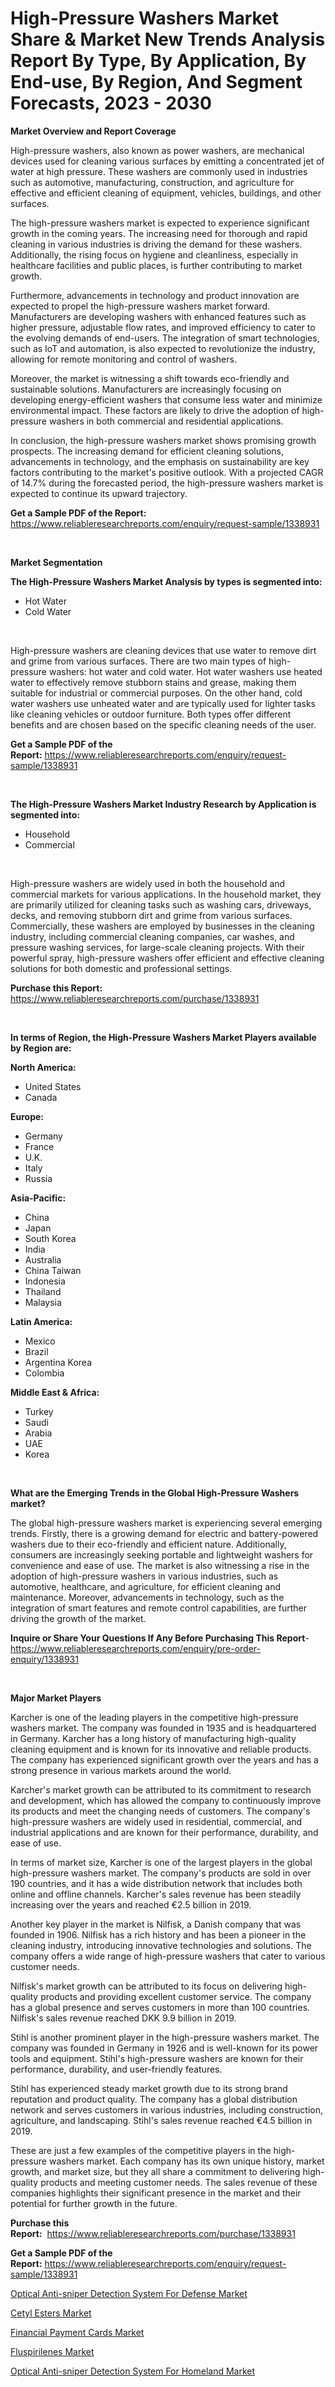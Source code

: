 <p><h1>High-Pressure Washers Market Share & Market New Trends Analysis Report By Type, By Application, By End-use, By Region, And Segment Forecasts, 2023 - 2030</h1></p><p><strong>Market Overview and Report Coverage</strong></p>
<p><p>High-pressure washers, also known as power washers, are mechanical devices used for cleaning various surfaces by emitting a concentrated jet of water at high pressure. These washers are commonly used in industries such as automotive, manufacturing, construction, and agriculture for effective and efficient cleaning of equipment, vehicles, buildings, and other surfaces.</p><p>The high-pressure washers market is expected to experience significant growth in the coming years. The increasing need for thorough and rapid cleaning in various industries is driving the demand for these washers. Additionally, the rising focus on hygiene and cleanliness, especially in healthcare facilities and public places, is further contributing to market growth.</p><p>Furthermore, advancements in technology and product innovation are expected to propel the high-pressure washers market forward. Manufacturers are developing washers with enhanced features such as higher pressure, adjustable flow rates, and improved efficiency to cater to the evolving demands of end-users. The integration of smart technologies, such as IoT and automation, is also expected to revolutionize the industry, allowing for remote monitoring and control of washers.</p><p>Moreover, the market is witnessing a shift towards eco-friendly and sustainable solutions. Manufacturers are increasingly focusing on developing energy-efficient washers that consume less water and minimize environmental impact. These factors are likely to drive the adoption of high-pressure washers in both commercial and residential applications.</p><p>In conclusion, the high-pressure washers market shows promising growth prospects. The increasing demand for efficient cleaning solutions, advancements in technology, and the emphasis on sustainability are key factors contributing to the market's positive outlook. With a projected CAGR of 14.7% during the forecasted period, the high-pressure washers market is expected to continue its upward trajectory.</p></p>
<p><strong>Get a Sample PDF of the Report:</strong> <a href="https://www.reliableresearchreports.com/enquiry/request-sample/1338931">https://www.reliableresearchreports.com/enquiry/request-sample/1338931</a></p>
<p>&nbsp;</p>
<p><strong>Market Segmentation</strong></p>
<p><strong>The High-Pressure Washers Market Analysis by types is segmented into:</strong></p>
<p><ul><li>Hot Water</li><li>Cold Water</li></ul></p>
<p>&nbsp;</p>
<p><p>High-pressure washers are cleaning devices that use water to remove dirt and grime from various surfaces. There are two main types of high-pressure washers: hot water and cold water. Hot water washers use heated water to effectively remove stubborn stains and grease, making them suitable for industrial or commercial purposes. On the other hand, cold water washers use unheated water and are typically used for lighter tasks like cleaning vehicles or outdoor furniture. Both types offer different benefits and are chosen based on the specific cleaning needs of the user.</p></p>
<p><strong>Get a Sample PDF of the Report:</strong>&nbsp;<a href="https://www.reliableresearchreports.com/enquiry/request-sample/1338931">https://www.reliableresearchreports.com/enquiry/request-sample/1338931</a></p>
<p>&nbsp;</p>
<p><strong>The High-Pressure Washers Market Industry Research by Application is segmented into:</strong></p>
<p><ul><li>Household</li><li>Commercial</li></ul></p>
<p>&nbsp;</p>
<p><p>High-pressure washers are widely used in both the household and commercial markets for various applications. In the household market, they are primarily utilized for cleaning tasks such as washing cars, driveways, decks, and removing stubborn dirt and grime from various surfaces. Commercially, these washers are employed by businesses in the cleaning industry, including commercial cleaning companies, car washes, and pressure washing services, for large-scale cleaning projects. With their powerful spray, high-pressure washers offer efficient and effective cleaning solutions for both domestic and professional settings.</p></p>
<p><strong>Purchase this Report:</strong>&nbsp; <a href="https://www.reliableresearchreports.com/purchase/1338931">https://www.reliableresearchreports.com/purchase/1338931</a></p>
<p>&nbsp;</p>
<p><strong>In terms of Region, the High-Pressure Washers Market Players available by Region are:</strong></p>
<p>
    <p> <strong> North America: </strong>
        <ul>
            <li>United States</li>
            <li>Canada</li>
        </ul>
        </p> 
    <p> <strong> Europe: </strong>
        <ul>
            <li>Germany</li>
            <li>France</li>
            <li>U.K.</li>
            <li>Italy</li>
            <li>Russia</li>
        </ul>
        </p> 
    <p> <strong> Asia-Pacific: </strong>
        <ul>
            <li>China</li>
            <li>Japan</li>
            <li>South Korea</li>
            <li>India</li>
            <li>Australia</li>
            <li>China Taiwan</li>
            <li>Indonesia</li>
            <li>Thailand</li>
            <li>Malaysia</li>
        </ul>
        </p> 
    <p> <strong> Latin America: </strong>
        <ul>
            <li>Mexico</li>
            <li>Brazil</li>
            <li>Argentina Korea</li>
            <li>Colombia</li>
        </ul>
        </p> 
    <p> <strong> Middle East & Africa: </strong>
        <ul>
            <li>Turkey</li>
            <li>Saudi</li>
            <li>Arabia</li>
            <li>UAE</li>
            <li>Korea</li>
        </ul>
    </p>
    </p>
<p>&nbsp;</p>
<p><strong>What are the Emerging Trends in the Global High-Pressure Washers market?</strong></p>
<p><p>The global high-pressure washers market is experiencing several emerging trends. Firstly, there is a growing demand for electric and battery-powered washers due to their eco-friendly and efficient nature. Additionally, consumers are increasingly seeking portable and lightweight washers for convenience and ease of use. The market is also witnessing a rise in the adoption of high-pressure washers in various industries, such as automotive, healthcare, and agriculture, for efficient cleaning and maintenance. Moreover, advancements in technology, such as the integration of smart features and remote control capabilities, are further driving the growth of the market.</p></p>
<p><strong>Inquire or Share Your Questions If Any Before Purchasing This Report</strong>- <a href="https://www.reliableresearchreports.com/enquiry/pre-order-enquiry/1338931">https://www.reliableresearchreports.com/enquiry/pre-order-enquiry/1338931</a></p>
<p>&nbsp;</p>
<p><strong>Major Market Players</strong></p>
<p><p>Karcher is one of the leading players in the competitive high-pressure washers market. The company was founded in 1935 and is headquartered in Germany. Karcher has a long history of manufacturing high-quality cleaning equipment and is known for its innovative and reliable products. The company has experienced significant growth over the years and has a strong presence in various markets around the world.</p><p>Karcher's market growth can be attributed to its commitment to research and development, which has allowed the company to continuously improve its products and meet the changing needs of customers. The company's high-pressure washers are widely used in residential, commercial, and industrial applications and are known for their performance, durability, and ease of use.</p><p>In terms of market size, Karcher is one of the largest players in the global high-pressure washers market. The company's products are sold in over 190 countries, and it has a wide distribution network that includes both online and offline channels. Karcher's sales revenue has been steadily increasing over the years and reached €2.5 billion in 2019.</p><p>Another key player in the market is Nilfisk, a Danish company that was founded in 1906. Nilfisk has a rich history and has been a pioneer in the cleaning industry, introducing innovative technologies and solutions. The company offers a wide range of high-pressure washers that cater to various customer needs.</p><p>Nilfisk's market growth can be attributed to its focus on delivering high-quality products and providing excellent customer service. The company has a global presence and serves customers in more than 100 countries. Nilfisk's sales revenue reached DKK 9.9 billion in 2019.</p><p>Stihl is another prominent player in the high-pressure washers market. The company was founded in Germany in 1926 and is well-known for its power tools and equipment. Stihl's high-pressure washers are known for their performance, durability, and user-friendly features.</p><p>Stihl has experienced steady market growth due to its strong brand reputation and product quality. The company has a global distribution network and serves customers in various industries, including construction, agriculture, and landscaping. Stihl's sales revenue reached €4.5 billion in 2019.</p><p>These are just a few examples of the competitive players in the high-pressure washers market. Each company has its own unique history, market growth, and market size, but they all share a commitment to delivering high-quality products and meeting customer needs. The sales revenue of these companies highlights their significant presence in the market and their potential for further growth in the future.</p></p>
<p><strong>Purchase this Report:</strong>&nbsp;&nbsp;<a href="https://www.reliableresearchreports.com/purchase/1338931">https://www.reliableresearchreports.com/purchase/1338931</a></p>
<p></p>
<p><strong>Get a Sample PDF of the Report:</strong>&nbsp;<a href="https://www.reliableresearchreports.com/enquiry/request-sample/1338931">https://www.reliableresearchreports.com/enquiry/request-sample/1338931</a></p>
<p><p><a href="https://github.com/grishafomin4852/Market-Research-Report-List-1/blob/main/optical-anti-sniper-detection-system-for-defense-market.md">Optical Anti-sniper Detection System For Defense Market</a></p><p><a href="https://www.linkedin.com/pulse/cetyl-esters-market-share-amp-new-trends-analysis-report-type-9lo5f/">Cetyl Esters Market</a></p><p><a href="https://medium.com/@leonorhaley2009/financial-payment-cards-market-comprehensive-assessment-by-type-application-and-geography-83eceadf2540">Financial Payment Cards Market</a></p><p><a href="https://medium.com/@enostillman2023/fluspirilenes-market-trends-forecast-and-competitive-analysis-to-2030-279f6750614d">Fluspirilenes Market</a></p><p><a href="https://github.com/abbypearson7765/Market-Research-Report-List-1/blob/main/optical-anti-sniper-detection-system-for-homeland-market.md">Optical Anti-sniper Detection System For Homeland Market</a></p></p>